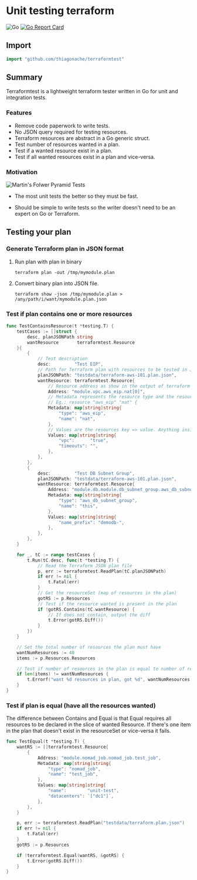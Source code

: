 # Unit testing terraform

![Go](https://github.com/thiagonache/terraformtest/workflows/Go/badge.svg?branch=master)
[![Go Report Card](https://goreportcard.com/badge/github.com/thiagonache/terraformtest)](https://goreportcard.com/report/github.com/thiagonache/terraformtest)

## Import

```go
import "github.com/thiagonache/terraformtest"
```

## Summary

Terraformtest is a lightweight terraform tester written in Go for unit and integration tests.

### Features

- Remove code paperwork to write tests.
- No JSON query required for testing resources.
- Terraform resources are abstract in a Go generic struct.
- Test number of resources wanted in a plan.
- Test if a wanted resource exist in a plan.
- Test if all wanted resources exist in a plan and vice-versa.

### Motivation

![Martin's Folwer Pyramid
Tests](https://3fxtqy18kygf3on3bu39kh93-wpengine.netdna-ssl.com/wp-content/uploads/2020/01/test-automation-pyramid.jpg)

- The most unit tests the better so they must be fast.

- Should be simple to write tests so the writer doesn't need to be an expert on Go
  or Terraform.

## Testing your plan

### Generate Terraform plan in JSON format

1. Run plan with plan in binary

   ```shell
   terraform plan -out /tmp/mymodule.plan
   ```

1. Convert binary plan into JSON file.

   ```shell
   terraform show -json /tmp/mymodule.plan > /any/path/i/want/mymodule.plan.json
   ```

### Test if plan contains one or more resources

```go
func TestContainsResource(t *testing.T) {
    testCases := []struct {
        desc, planJSONPath string
        wantResource       terraformtest.Resource
    }{
        {
            // Test description
            desc:         "Test EIP",
            // Path for Terraform plan with resources to be tested in JSON format.
            planJSONPath: "testdata/terraform-aws-101.plan.json",
            wantResource: terraformtest.Resource{
                // Resource address as show in the output of terraform plan command.
                Address: "module.vpc.aws_eip.nat[0]",
                // Metadata represents the resource type and the resource name in the resource declaration.
                // Eg.: resource "aws_eip" "nat" {
                Metadata: map[string]string{
                    "type": "aws_eip",
                    "name": "nat",
                },
                // Values are the resources key => value. Anything inside of the planned_values in the JSON file.
                Values: map[string]string{
                    "vpc":      "true",
                    "timeouts": "",
                },
            },
        },
        {
            desc:         "Test DB Subnet Group",
            planJSONPath: "testdata/terraform-aws-101.plan.json",
            wantResource: terraformtest.Resource{
                Address: "module.db.module.db_subnet_group.aws_db_subnet_group.this[0]",
                Metadata: map[string]string{
                    "type": "aws_db_subnet_group",
                    "name": "this",
                },
                Values: map[string]string{
                    "name_prefix": "demodb-",
                },
            },
        },
    }

    for _, tC := range testCases {
        t.Run(tC.desc, func(t *testing.T) {
            // Read the Terraform JSON plan file
            p, err := terraformtest.ReadPlan(tC.planJSONPath)
            if err != nil {
                t.Fatal(err)
            }
            // Get the resourceSet (map of resources in the plan)
            gotRS := p.Resources
            // Test if the resource wanted is present in the plan
            if !gotRS.Contains(tC.wantResource) {
                // If does not contain, output the diff
                t.Error(gotRS.Diff())
            }
        })
    }

    // Set the total number of resources the plan must have
    wantNumResources := 40
    items := p.Resources.Resources

    // Test if number of resources in the plan is equal to number of resources wanted
    if len(items) != wantNumResources {
        t.Errorf("want %d resources in plan, got %d", wantNumResources, len(items))
    }
}
```

### Test if plan is equal (have all the resources wanted)

The difference between Contains and Equal is that Equal requires all resources
to be declared in the slice of wanted Resource. If there's one item in the plan
that doesn't exist in the resourceSet or vice-versa it fails.

```go
func TestEqual(t *testing.T) {
    wantRS := []terraformtest.Resource{
        {
            Address: "module.nomad_job.nomad_job.test_job",
            Metadata: map[string]string{
                "type": "nomad_job",
                "name": "test_job",
            },
            Values: map[string]string{
                "name":        "unit-test",
                "datacenters": `["dc1"]`,
            },
        },
    }

    p, err := terraformtest.ReadPlan("testdata/terraform.plan.json")
    if err != nil {
        t.Fatal(err)
    }
    gotRS := p.Resources

    if !terraformtest.Equal(wantRS, &gotRS) {
        t.Error(gotRS.Diff())
    }
}
```
